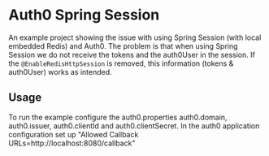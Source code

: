 # Auth0 Spring Session

An example project showing the issue with using Spring Session (with local embedded Redis) and Auth0.
The problem is that when using Spring Session we do not receive the tokens and the auth0User in the session.
If the `@EnableRedisHttpSession` is removed, this information (tokens & auth0User) works as intended.

## Usage

To run the example configure the auth0.properties auth0.domain, auth0.issuer, auth0.clientId and auth0.clientSecret.
In the auth0 application configuration set up "Allowed Callback URLs=http://localhost:8080/callback"